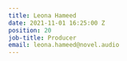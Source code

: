 ```yaml
---
title: Leona Hameed
date: 2021-11-01 16:25:00 Z
position: 20
job-title: Producer
email: leona.hameed@novel.audio
---
```


